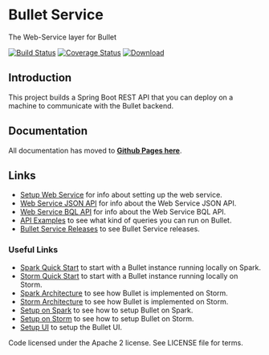 # Bullet Service
The Web-Service layer for Bullet

[![Build Status](https://travis-ci.com/bullet-db/bullet-service.svg?branch=master)](https://travis-ci.com/bullet-db/bullet-service) [![Coverage Status](https://coveralls.io/repos/github/bullet-db/bullet-service/badge.svg?branch=master)](https://coveralls.io/github/bullet-db/bullet-service?branch=master) [![Download](https://api.bintray.com/packages/yahoo/maven/bullet-service/images/download.svg) ](https://bintray.com/yahoo/maven/bullet-service/_latestVersion)

## Introduction

This project builds a Spring Boot REST API that you can deploy on a machine to communicate with the Bullet backend.

## Documentation

All documentation has moved to **[Github Pages here](https://bullet-db.github.io/)**.

## Links

* [Setup Web Service](https://bullet-db.github.io/ws/setup/) for info about setting up the web service.
* [Web Service JSON API](https://bullet-db.github.io/ws/api-json) for info about the Web Service JSON API.
* [Web Service BQL API](https://bullet-db.github.io/ws/api-bql) for info about the Web Service BQL API.
* [API Examples](https://bullet-db.github.io/ws/examples/) to see what kind of queries you can run on Bullet.
* [Bullet Service Releases](https://bullet-db.github.io/releases/#bullet-web-service) to see Bullet Service releases.

### Useful Links

* [Spark Quick Start](https://bullet-db.github.io/quick-start/spark) to start with a Bullet instance running locally on Spark.
* [Storm Quick Start](https://bullet-db.github.io/quick-start/storm) to start with a Bullet instance running locally on Storm.
* [Spark Architecture](https://bullet-db.github.io/backend/spark-architecture/) to see how Bullet is implemented on Storm.
* [Storm Architecture](https://bullet-db.github.io/backend/storm-architecture/) to see how Bullet is implemented on Storm.
* [Setup on Spark](https://bullet-db.github.io/backend/spark-setup/) to see how to setup Bullet on Spark.
* [Setup on Storm](https://bullet-db.github.io/backend/storm-setup/) to see how to setup Bullet on Storm.
* [Setup UI](https://bullet-db.github.io/ui/setup/) to setup the Bullet UI.

Code licensed under the Apache 2 license. See LICENSE file for terms.
